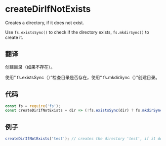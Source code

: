 # createDirIfNotExists

Creates a directory, if it does not exist.

Use `fs.existsSync()` to check if the directory exists, `fs.mkdirSync()` to create it.

## 翻译

创建目录（如果不存在）。

使用“ fs.existsSync（）”检查目录是否存在，使用“ fs.mkdirSync（）”创建目录。

## 代码

```js
const fs = require('fs');
const createDirIfNotExists = dir => (!fs.existsSync(dir) ? fs.mkdirSync(dir) : undefined);
```

## 例子

```js
createDirIfNotExists('test'); // creates the directory 'test', if it doesn't exist
```
